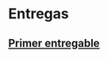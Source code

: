 # Entregas

## [Primer entregable](https://docs.google.com/document/d/1-m_te3oaIsfc_OmiAd1XHaoSkuambmxIXpGHM_fO3W4/edit)

